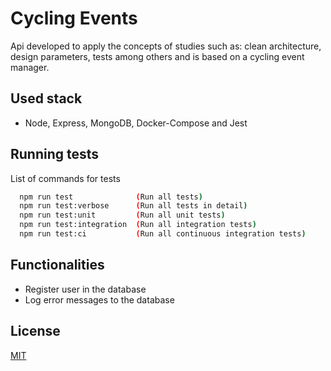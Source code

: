 # Cycling Events

Api developed to apply the concepts of studies such as: clean architecture, design parameters, tests among others and is based on a cycling event manager.

## Used stack

- Node, Express, MongoDB, Docker-Compose and Jest

## Running tests

List of commands for tests

```bash
  npm run test              (Run all tests)
  npm run test:verbose      (Run all tests in detail)
  npm run test:unit         (Run all unit tests)
  npm run test:integration  (Run all integration tests)
  npm run test:ci           (Run all continuous integration tests)
```

## Functionalities

- Register user in the database
- Log error messages to the database

## License

[MIT](https://choosealicense.com/licenses/mit/)
